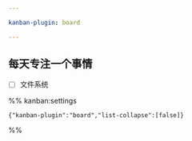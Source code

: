 ```yaml
---

kanban-plugin: board

---
```


## 每天专注一个事情

- [ ] 文件系统




%% kanban:settings
```
{"kanban-plugin":"board","list-collapse":[false]}
```
%%